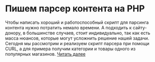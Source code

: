 # Пишем парсер контента на PHP

Чтобы написать хороший и работоспособный скрипт для парсинга контента нужно потратить немало времени. А подходить к сайту-донору, в большинстве случаев, стоит индивидуально, так как есть масса нюансов, которые могут усложнить решение нашей задачи. Сегодня мы рассмотрим и реализуем скрипт парсера при помощи CURL, а для примера получим категории и товары одного из популярных магазинов. [Читать далее](http://falbar.ru/article/pishem-parser-kontenta-na-php)